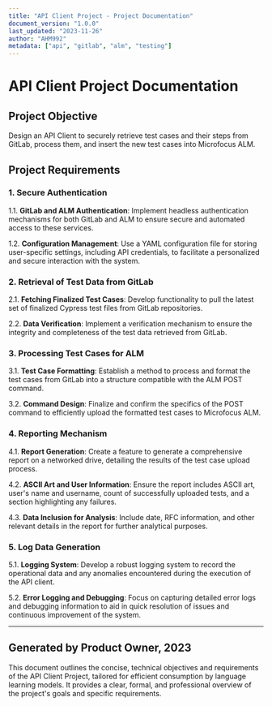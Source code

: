 ```yaml
---
title: "API Client Project - Project Documentation"
document_version: "1.0.0"
last_updated: "2023-11-26"
author: "AHM992"
metadata: ["api", "gitlab", "alm", "testing"]
---
```


# API Client Project Documentation

## Project Objective
Design an API Client to securely retrieve test cases and their steps from GitLab, process them, and insert the new test cases into Microfocus ALM.

## Project Requirements

### 1. Secure Authentication
  1.1. **GitLab and ALM Authentication**: Implement headless authentication mechanisms for both GitLab and ALM to ensure secure and automated access to these services.
  
  1.2. **Configuration Management**: Use a YAML configuration file for storing user-specific settings, including API credentials, to facilitate a personalized and secure interaction with the system.

### 2. Retrieval of Test Data from GitLab
  2.1. **Fetching Finalized Test Cases**: Develop functionality to pull the latest set of finalized Cypress test files from GitLab repositories.
  
  2.2. **Data Verification**: Implement a verification mechanism to ensure the integrity and completeness of the test data retrieved from GitLab.

### 3. Processing Test Cases for ALM
  3.1. **Test Case Formatting**: Establish a method to process and format the test cases from GitLab into a structure compatible with the ALM POST command.
  
  3.2. **Command Design**: Finalize and confirm the specifics of the POST command to efficiently upload the formatted test cases to Microfocus ALM.

### 4. Reporting Mechanism
  4.1. **Report Generation**: Create a feature to generate a comprehensive report on a networked drive, detailing the results of the test case upload process.
  
  4.2. **ASCII Art and User Information**: Ensure the report includes ASCII art, user's name and username, count of successfully uploaded tests, and a section highlighting any failures.
  
  4.3. **Data Inclusion for Analysis**: Include date, RFC information, and other relevant details in the report for further analytical purposes.

### 5. Log Data Generation
  5.1. **Logging System**: Develop a robust logging system to record the operational data and any anomalies encountered during the execution of the API client.

  5.2. **Error Logging and Debugging**: Focus on capturing detailed error logs and debugging information to aid in quick resolution of issues and continuous improvement of the system.

---

Generated by Product Owner, 2023
---

This document outlines the concise, technical objectives and requirements of the API Client Project, tailored for efficient consumption by language learning models. It provides a clear, formal, and professional overview of the project's goals and specific requirements.